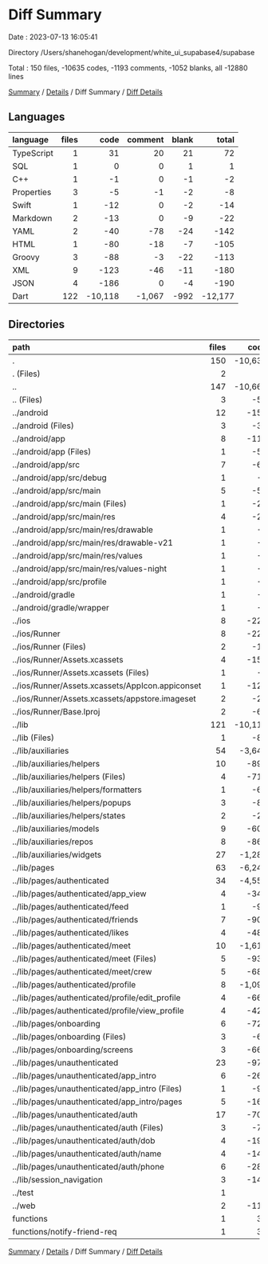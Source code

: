 # Diff Summary

Date : 2023-07-13 16:05:41

Directory /Users/shanehogan/development/white_ui_supabase4/supabase

Total : 150 files,  -10635 codes, -1193 comments, -1052 blanks, all -12880 lines

[Summary](results.md) / [Details](details.md) / Diff Summary / [Diff Details](diff-details.md)

## Languages
| language | files | code | comment | blank | total |
| :--- | ---: | ---: | ---: | ---: | ---: |
| TypeScript | 1 | 31 | 20 | 21 | 72 |
| SQL | 1 | 0 | 0 | 1 | 1 |
| C++ | 1 | -1 | 0 | -1 | -2 |
| Properties | 3 | -5 | -1 | -2 | -8 |
| Swift | 1 | -12 | 0 | -2 | -14 |
| Markdown | 2 | -13 | 0 | -9 | -22 |
| YAML | 2 | -40 | -78 | -24 | -142 |
| HTML | 1 | -80 | -18 | -7 | -105 |
| Groovy | 3 | -88 | -3 | -22 | -113 |
| XML | 9 | -123 | -46 | -11 | -180 |
| JSON | 4 | -186 | 0 | -4 | -190 |
| Dart | 122 | -10,118 | -1,067 | -992 | -12,177 |

## Directories
| path | files | code | comment | blank | total |
| :--- | ---: | ---: | ---: | ---: | ---: |
| . | 150 | -10,635 | -1,193 | -1,052 | -12,880 |
| . (Files) | 2 | 3 | 0 | 1 | 4 |
| .. | 147 | -10,669 | -1,213 | -1,074 | -12,956 |
| .. (Files) | 3 | -50 | -78 | -31 | -159 |
| ../android | 12 | -158 | -48 | -33 | -239 |
| ../android (Files) | 3 | -38 | 0 | -10 | -48 |
| ../android/app | 8 | -115 | -47 | -22 | -184 |
| ../android/app (Files) | 1 | -53 | -3 | -13 | -69 |
| ../android/app/src | 7 | -62 | -44 | -9 | -115 |
| ../android/app/src/debug | 1 | -4 | -3 | -1 | -8 |
| ../android/app/src/main | 5 | -54 | -38 | -7 | -99 |
| ../android/app/src/main (Files) | 1 | -28 | -6 | -1 | -35 |
| ../android/app/src/main/res | 4 | -26 | -32 | -6 | -64 |
| ../android/app/src/main/res/drawable | 1 | -4 | -7 | -2 | -13 |
| ../android/app/src/main/res/drawable-v21 | 1 | -4 | -7 | -2 | -13 |
| ../android/app/src/main/res/values | 1 | -9 | -9 | -1 | -19 |
| ../android/app/src/main/res/values-night | 1 | -9 | -9 | -1 | -19 |
| ../android/app/src/profile | 1 | -4 | -3 | -1 | -8 |
| ../android/gradle | 1 | -5 | -1 | -1 | -7 |
| ../android/gradle/wrapper | 1 | -5 | -1 | -1 | -7 |
| ../ios | 8 | -228 | -2 | -10 | -240 |
| ../ios/Runner | 8 | -228 | -2 | -10 | -240 |
| ../ios/Runner (Files) | 2 | -13 | 0 | -3 | -16 |
| ../ios/Runner/Assets.xcassets | 4 | -154 | 0 | -5 | -159 |
| ../ios/Runner/Assets.xcassets (Files) | 1 | -6 | 0 | -1 | -7 |
| ../ios/Runner/Assets.xcassets/AppIcon.appiconset | 1 | -122 | 0 | -1 | -123 |
| ../ios/Runner/Assets.xcassets/appstore.imageset | 2 | -26 | 0 | -3 | -29 |
| ../ios/Runner/Base.lproj | 2 | -61 | -2 | -2 | -65 |
| ../lib | 121 | -10,118 | -1,043 | -985 | -12,146 |
| ../lib (Files) | 1 | -80 | 0 | -5 | -85 |
| ../lib/auxiliaries | 54 | -3,648 | -323 | -307 | -4,278 |
| ../lib/auxiliaries/helpers | 10 | -890 | -45 | -80 | -1,015 |
| ../lib/auxiliaries/helpers (Files) | 4 | -713 | -11 | -54 | -778 |
| ../lib/auxiliaries/helpers/formatters | 1 | -64 | -23 | -5 | -92 |
| ../lib/auxiliaries/helpers/popups | 3 | -88 | -11 | -10 | -109 |
| ../lib/auxiliaries/helpers/states | 2 | -25 | 0 | -11 | -36 |
| ../lib/auxiliaries/models | 9 | -609 | -37 | -56 | -702 |
| ../lib/auxiliaries/repos | 8 | -865 | -77 | -78 | -1,020 |
| ../lib/auxiliaries/widgets | 27 | -1,284 | -164 | -93 | -1,541 |
| ../lib/pages | 63 | -6,245 | -717 | -651 | -7,613 |
| ../lib/pages/authenticated | 34 | -4,551 | -659 | -440 | -5,650 |
| ../lib/pages/authenticated/app_view | 4 | -349 | -85 | -50 | -484 |
| ../lib/pages/authenticated/feed | 1 | -98 | -171 | -10 | -279 |
| ../lib/pages/authenticated/friends | 7 | -903 | -28 | -77 | -1,008 |
| ../lib/pages/authenticated/likes | 4 | -488 | -64 | -48 | -600 |
| ../lib/pages/authenticated/meet | 10 | -1,619 | -246 | -140 | -2,005 |
| ../lib/pages/authenticated/meet (Files) | 5 | -930 | -179 | -81 | -1,190 |
| ../lib/pages/authenticated/meet/crew | 5 | -689 | -67 | -59 | -815 |
| ../lib/pages/authenticated/profile | 8 | -1,094 | -65 | -115 | -1,274 |
| ../lib/pages/authenticated/profile/edit_profile | 4 | -669 | -9 | -81 | -759 |
| ../lib/pages/authenticated/profile/view_profile | 4 | -425 | -56 | -34 | -515 |
| ../lib/pages/onboarding | 6 | -724 | -22 | -54 | -800 |
| ../lib/pages/onboarding (Files) | 3 | -62 | 0 | -13 | -75 |
| ../lib/pages/onboarding/screens | 3 | -662 | -22 | -41 | -725 |
| ../lib/pages/unauthenticated | 23 | -970 | -36 | -157 | -1,163 |
| ../lib/pages/unauthenticated/app_intro | 6 | -266 | 0 | -45 | -311 |
| ../lib/pages/unauthenticated/app_intro (Files) | 1 | -99 | 0 | -9 | -108 |
| ../lib/pages/unauthenticated/app_intro/pages | 5 | -167 | 0 | -36 | -203 |
| ../lib/pages/unauthenticated/auth | 17 | -704 | -36 | -112 | -852 |
| ../lib/pages/unauthenticated/auth (Files) | 3 | -77 | -6 | -15 | -98 |
| ../lib/pages/unauthenticated/auth/dob | 4 | -195 | -9 | -29 | -233 |
| ../lib/pages/unauthenticated/auth/name | 4 | -148 | -4 | -25 | -177 |
| ../lib/pages/unauthenticated/auth/phone | 6 | -284 | -17 | -43 | -344 |
| ../lib/session_navigation | 3 | -145 | -3 | -22 | -170 |
| ../test | 1 | 0 | -24 | -7 | -31 |
| ../web | 2 | -115 | -18 | -8 | -141 |
| functions | 1 | 31 | 20 | 21 | 72 |
| functions/notify-friend-req | 1 | 31 | 20 | 21 | 72 |

[Summary](results.md) / [Details](details.md) / Diff Summary / [Diff Details](diff-details.md)